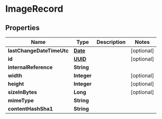 
# ImageRecord

## Properties
Name | Type | Description | Notes
------------ | ------------- | ------------- | -------------
**lastChangeDateTimeUtc** | [**Date**](Date.md) |  |  [optional]
**id** | [**UUID**](UUID.md) |  |  [optional]
**internalReference** | **String** |  | 
**width** | **Integer** |  |  [optional]
**height** | **Integer** |  |  [optional]
**sizeInBytes** | **Long** |  |  [optional]
**mimeType** | **String** |  | 
**contentHashSha1** | **String** |  | 



